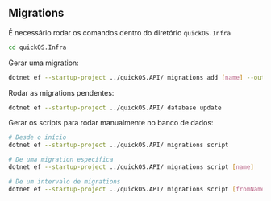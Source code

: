 ## Migrations

É necessário rodar os comandos dentro do diretório `quickOS.Infra`

```bash
cd quickOS.Infra
```

Gerar uma migration:

```bash
dotnet ef --startup-project ../quickOS.API/ migrations add [name] --output-dir Persistence/Migrations
```

Rodar as migrations pendentes:

```bash
dotnet ef --startup-project ../quickOS.API/ database update
```

Gerar os scripts para rodar manualmente no banco de dados:

```bash
# Desde o início
dotnet ef --startup-project ../quickOS.API/ migrations script

# De uma migration específica
dotnet ef --startup-project ../quickOS.API/ migrations script [name]

# De um intervalo de migrations
dotnet ef --startup-project ../quickOS.API/ migrations script [fromName] [toName]
```

